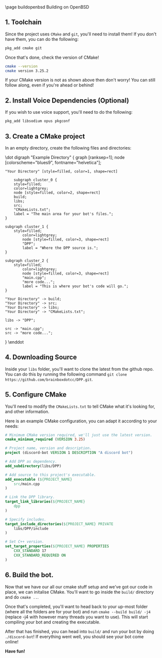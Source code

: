 \page buildopenbsd Building on OpenBSD

## 1. Toolchain
Since the project uses `CMake` and `git`, you'll need to install them! If you don't have them, you can do the following:

```bash
pkg_add cmake git
```

Once that's done, check the version of CMake!

```bash
cmake --version
cmake version 3.25.2
```

If your CMake version is not as shown above then don't worry! You can still follow along, even if you're ahead or behind!

## 2. Install Voice Dependencies (Optional)
If you wish to use voice support, you'll need to do the following:

```bash
pkg_add libsodium opus pkgconf
```

## 3. Create a CMake project

In an empty directory, create the following files and directories:

\dot
digraph "Example Directory" {
	graph [ranksep=1];
	node [colorscheme="blues9", fontname="helvetica"];
	
	"Your Directory" [style=filled, color=1, shape=rect]
    
    	subgraph cluster_0 {
		style=filled;
		color=lightgrey;
		node [style=filled, color=2, shape=rect]
		build;
		libs;
		src;
		"CMakeLists.txt";
		label = "The main area for your bot's files.";
	}
	
	subgraph cluster_1 {
		style=filled;
        	color=lightgrey;
        	node [style=filled, color=3, shape=rect]
        	"DPP";
        	label = "Where the DPP source is.";
	}
	
	subgraph cluster_2 {
		style=filled;
        	color=lightgrey;
        	node [style=filled, color=3, shape=rect]
        	"main.cpp";
        	"more code...";
        	label = "This is where your bot's code will go.";
	}
    
	"Your Directory" -> build;
	"Your Directory" -> src;
	"Your Directory" -> libs;
	"Your Directory" -> "CMakeLists.txt";
	
	libs -> "DPP";
	
	src -> "main.cpp";
	src -> "more code...";
}
\enddot

## 4. Downloading Source
Inside your `libs` folder, you'll want to clone the latest from the github repo. You can do this by running the following command `git clone https://github.com/brainboxdotcc/DPP.git`.

## 5. Configure CMake

You'll need to modify the `CMakeLists.txt` to tell CMake what it's looking for, and other information.

Here is an example CMake configuration, you can adapt it according to your needs:

~~~~~~~~~~~~~~cmake
# Minimum CMake version required, we'll just use the latest version.
cmake_minimum_required (VERSION 3.25)

# Project name, version and description.
project (discord-bot VERSION 1 DESCRIPTION "A discord bot")

# Add DPP as dependency.
add_subdirectory(libs/DPP)

# Add source to this project's executable.
add_executable (${PROJECT_NAME} 
	src/main.cpp
)

# Link the DPP library.
target_link_libraries(${PROJECT_NAME}
	dpp
)

# Specify includes.
target_include_directories(${PROJECT_NAME} PRIVATE
	libs/DPP/include
)

# Set C++ version.
set_target_properties(${PROJECT_NAME} PROPERTIES
	CXX_STANDARD 17
	CXX_STANDARD_REQUIRED ON
)
~~~~~~~~~~~~~~

## 6. Build the bot.

Now that we have our all our cmake stuff setup and we've got our code in place, we can initalise CMake. You'll want to go inside the `build/` directory and do `cmake ..`. 

Once that's completed, you'll want to head back to your up-most folder (where all the folders are for your bot) and run `cmake --build build/ -j4` (replace -j4 with however many threads you want to use). This will start compiling your bot and creating the executable.

After that has finished, you can head into `build/` and run your bot by doing `./discord-bot`! If everything went well, you should see your bot come online!

**Have fun!**
